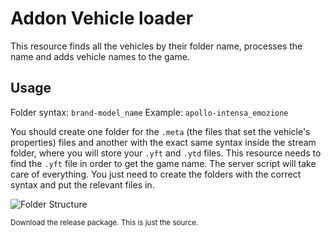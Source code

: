 # Addon Vehicle loader

This resource finds all the vehicles by their folder name, processes the name and adds vehicle names to the game.

## Usage
Folder syntax: `brand-model_name`
Example: `apollo-intensa_emozione`

You should create one folder for the `.meta` (the files that set the vehicle's properties) files and another with the exact same syntax inside the stream folder, where you will store your `.yft` and `.ytd` files.
This resource needs to find the `.yft` file in order to get the game name.
The server script will take care of everything. You just need to create the folders with the correct syntax and put the relevant files in.

![Folder Structure](https://user-images.githubusercontent.com/1616657/203375188-984dc3cb-1045-4be8-aa5f-273678dd3f8c.png)

<sub>Download the release package. This is just the source.</sub>  
